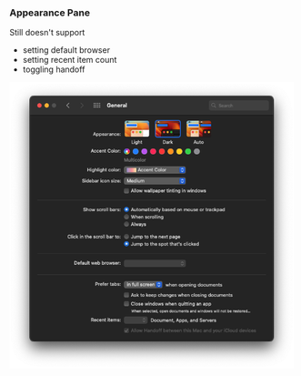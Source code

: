 ### Appearance Pane
Still doesn't support
- setting default browser
- setting recent item count
- toggling handoff

<img width="500" alt="Example Screenshot" src="./images/appearance-pane-screenshot-2023-06-13.png">
